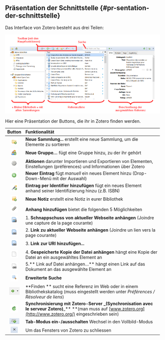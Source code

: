 ## Präsentation der Schnittstelle {#pr-sentation-der-schnittstelle}

Das Interface von Zotero besteht aus drei Teilen:

![](/assets/teilen.png)

Hier eine Präsentation der Buttons, die ihr in Zotero finden werden.

| Button | Funktionalität |
| :---: | :--- |
| ![](/assets/button1.png) | **Neue Sammlung...** erstellt eine neue Sammlung, um die Elemente zu sortieren |
| ![](/assets/button2.png) | **Neue Gruppe**_**…**_ fügt eine Gruppe hinzu, zu der ihr gehört |
| ![](/assets/button3.png) | **Aktionen** darunter Importieren und Exportieren von Elementen, Einstellungen \(préférences\) und Informationen über Zotero |
| ![](/assets/button4.png) | **Neuer Eintrag** fügt _manuell_ ein neues Element hinzu \(Drop-Down-Menü mit der Auswahl\) |
| ![](/assets/button5.png) | **Eintrag per Identifier hinzufügen** fügt ein neues Element anhand seiner Identifizierung hinzu \(z.B. ISBN\) |
| ![](/assets/button6.png) | **Neue Notiz** erstellt eine Notiz in eurer Bibliothek |
| ![](/assets/button7.png) | **Anhang hinzufügen** bietet die folgenden 5 Möglichkeiten |
| ![](/assets/button7_1.png) | 1. **Schnappschuss von aktueller Webseite anhängen** \(Joindre une capture de la page courante\) |
| ![](/assets/button7_2.png) | 2. **Link zu aktueller Webseite anhängen** \(Joindre un lien vers la page courante\) |
| ![](/assets/button7_3.png) | 3. **Link zur URI hinzufügen...** |
| ![](/assets/button7_4.png) | 4. **Gespeicherte Kopie der Datei anhängen** hängt eine Kopie der Datei an ein ausgewähltes Element an |
| ![](/assets/button7_5.png) | 5.** Link auf Datei anhängen…** hängt einen Link auf das Dokument an das ausgewählte Element an |
| ![](/assets/button8.png) | **Erweiterte Suche** |
| ![](/assets/button9.png) | **Finden ** sucht eine Referenz im Web oder in einem Bibliothekskatalog \(muss eingestellt werden unter _Préférences / Résolveur de liens_\) |
| ![](/assets/button10.png) | **Synchronisierung mit Zotero-Server **_**\(Synchronisation avec le serveur Zotero\)**_** **\(man muss auf [www.zotero.org](http://www.zotero.org/) eingeschrieben sein\) |
| ![](/assets/button11.png) | **Tab-Modus ein-/ausschalten** Wechsel in den Vollbild-Modus |
| ![](/assets/button12.png) | Um das Fensters von Zotero zu schliessen |



